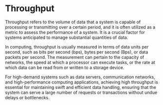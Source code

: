 # Throughput

Throughput refers to the volume of data that a system is capable of processing or transmitting over a certain period, and it is often utilized as a metric to assess the performance of a system. It is a crucial factor for systems anticipated to manage substantial quantities of data.

In computing, throughput is usually measured in terms of data units per second, such as bits per second (bps), bytes per second (Bps), or data packets per second. The measurement can pertain to the capacity of networks, the speed at which a processor can execute tasks, or the rate at which data can be read from or written to a storage device.

For high-demand systems such as data servers, communication networks, and high-performance computing applications, achieving high throughput is essential for maintaining swift and efficient data handling, ensuring that the system can serve a large number of requests or transactions without undue delays or bottlenecks.